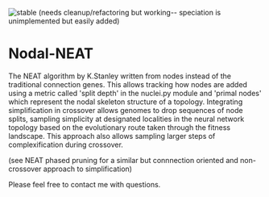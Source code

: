 ![stable](http://badges.github.io/stability-badges/dist/stable.svg)
(needs cleanup/refactoring but working-- speciation is unimplemented but easily added)

# Nodal-NEAT

The NEAT algorithm by K.Stanley written from nodes instead of the traditional connection genes. This allows tracking how nodes are added using a metric called 'split depth' in the nuclei.py module and 'primal nodes' which represent the nodal skeleton structure of a topology. Integrating simplification in crossover allows genomes to drop sequences of node splits, sampling simplicity at designated localities in the neural network topology based on the evolutionary route taken through the fitness landscape. This approach also allows sampling larger steps of complexification during crossover.

(see NEAT phased pruning for a similar but connnection oriented and non-crossover approach to simplification)

Please feel free to contact me with questions.
